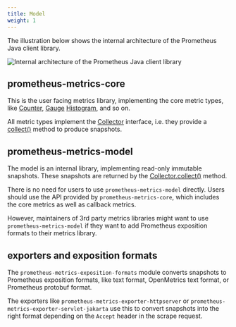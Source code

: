 ```yaml
---
title: Model
weight: 1
---
```


The illustration below shows the internal architecture of the Prometheus Java client library.

![Internal architecture of the Prometheus Java client library](/client_java/images/model.png)

prometheus-metrics-core
-----------------------

This is the user facing metrics library, implementing the core metric types, like [Counter](/client_java/api/io/prometheus/metrics/core/metrics/Counter.html), [Gauge](/client_java/api/io/prometheus/metrics/core/metrics/Gauge.html) [Histogram](/client_java/api/io/prometheus/metrics/core/metrics/Histogram.html), and so on.

All metric types implement the [Collector](/client_java/api/io/prometheus/metrics/model/registry/Collector.html) interface, i.e. they provide a [collect()](/client_java/api/io/prometheus/metrics/model/registry/Collector.html#collect()) method to produce snapshots.

prometheus-metrics-model
------------------------

The model is an internal library, implementing read-only immutable snapshots. These snapshots are returned by the [Collector.collect()](/client_java/api/io/prometheus/metrics/model/registry/Collector.html#collect()) method.

There is no need for users to use `prometheus-metrics-model` directly. Users should use the API provided by `prometheus-metrics-core`, which includes the core metrics as well as callback metrics.

However, maintainers of 3rd party metrics libraries might want to use `prometheus-metrics-model` if they want to add Prometheus exposition formats to their metrics library.

exporters and exposition formats
--------------------------------

The `prometheus-metrics-exposition-formats` module converts snapshots to Prometheus exposition formats, like text format, OpenMetrics text format, or Prometheus protobuf format.

The exporters like `prometheus-metrics-exporter-httpserver` or `prometheus-metrics-exporter-servlet-jakarta` use this to convert snapshots into the right format depending on the `Accept` header in the scrape request.
